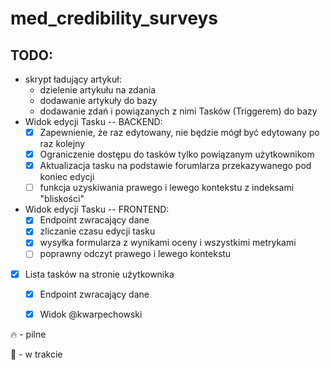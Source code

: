 # med_credibility_surveys

## TODO:
* skrypt ładujący artykuł:
  * dzielenie artykułu na zdania
  * dodawanie artykuły do bazy
  * dodawanie zdań i powiązanych z nimi Tasków (Triggerem) do bazy
* Widok edycji Tasku
-- BACKEND:
  * [x] Zapewnienie, że raz edytowany, nie będzie mógł być edytowany po raz kolejny
  * [x] Ograniczenie dostępu do tasków tylko powiązanym użytkownikom
  * [x] Aktualizacja tasku na podstawie forumlarza przekazywanego pod koniec edycji
  * [ ] funkcja uzyskiwania prawego i lewego kontekstu z indeksami "bliskości"
* Widok edycji Tasku -- FRONTEND:
   * [x] Endpoint zwracający dane
  * [x] zliczanie czasu edycji tasku
  * [x] wysyłka formularza z wynikami oceny i wszystkimi metrykami
  * [ ] poprawny odczyt prawego i lewego kontekstu
* [x] Lista tasków na stronie użytkownika
  * [x] Endpoint zwracający dane
  * [x] Widok @kwarpechowski


  
🔥 - pilne

🚧 - w trakcie

